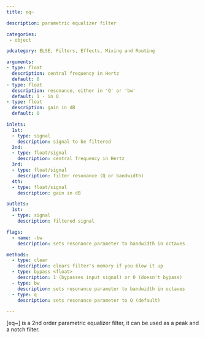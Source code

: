 ```yaml
---
title: eq~

description: parametric equalizer filter

categories:
 - object

pdcategory: ELSE, Filters, Effects, Mixing and Routing

arguments:
- type: float
  description: central frequency in Hertz
  default: 0
- type: float
  description: resonance, either in 'Q' or 'bw'
  default: 1 - in Q
- type: float
  description: gain in dB
  default: 0

inlets:
  1st:
  - type: signal
    description: signal to be filtered
  2nd:
  - type: float/signal
    description: central frequency in Hertz
  3rd:
  - type: float/signal
    description: filter resonance (Q or bandwidth)
  4th:
  - type: float/signal
    description: gain in dB

outlets:
  1st:
  - type: signal
    description: filtered signal

flags:
  - name: -bw
    description: sets resonance parameter to bandwidth in octaves

methods:
  - type: clear
    description: clears filter's memory if you blow it up
  - type: bypass <float>
    description: 1 (bypasses input signal) or 0 (doesn't bypass)
  - type: bw
    description: sets resonance parameter to bandwidth in octaves
  - type: q
    description: sets resonance parameter to Q (default)

---
```


[eq~] is a 2nd order parametric equalizer filter, it can be used as a peak and a notch filter.


